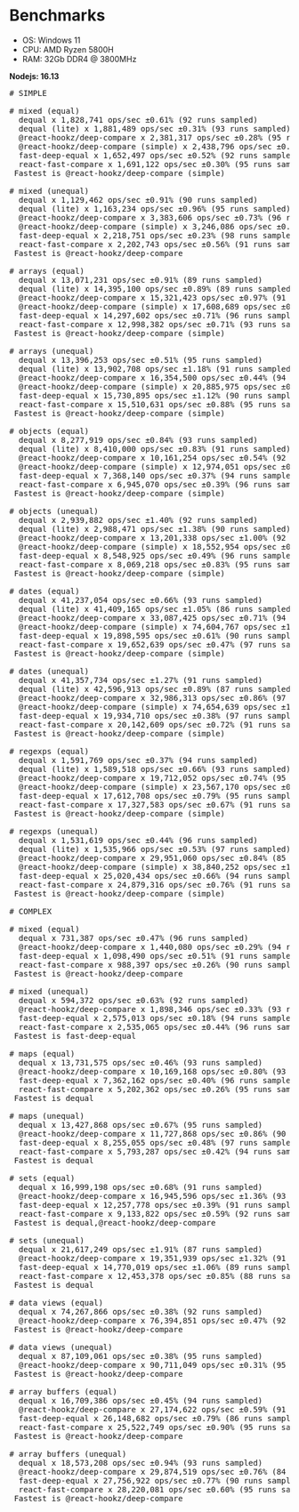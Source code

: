 # Benchmarks

- OS: Windows 11
- CPU: AMD Ryzen 5800H
- RAM: 32Gb DDR4 @ 3800MHz

**Nodejs: 16.13**
<pre>
# SIMPLE

# mixed (equal)
  dequal x 1,828,741 ops/sec ±0.61% (92 runs sampled)
  dequal (lite) x 1,881,489 ops/sec ±0.31% (93 runs sampled)
  @react-hookz/deep-compare x 2,381,317 ops/sec ±0.28% (95 runs sampled)
  @react-hookz/deep-compare (simple) x 2,438,796 ops/sec ±0.46% (92 runs sampled)
  fast-deep-equal x 1,652,497 ops/sec ±0.52% (92 runs sampled)
  react-fast-compare x 1,691,122 ops/sec ±0.30% (95 runs sampled)
 Fastest is @react-hookz/deep-compare (simple)

# mixed (unequal)
  dequal x 1,129,462 ops/sec ±0.91% (90 runs sampled)
  dequal (lite) x 1,163,234 ops/sec ±0.96% (95 runs sampled)
  @react-hookz/deep-compare x 3,383,606 ops/sec ±0.73% (96 runs sampled)
  @react-hookz/deep-compare (simple) x 3,246,086 ops/sec ±0.63% (94 runs sampled)
  fast-deep-equal x 2,218,751 ops/sec ±0.23% (98 runs sampled)
  react-fast-compare x 2,202,743 ops/sec ±0.56% (91 runs sampled)
 Fastest is @react-hookz/deep-compare

# arrays (equal)
  dequal x 13,071,231 ops/sec ±0.91% (89 runs sampled)
  dequal (lite) x 14,395,100 ops/sec ±0.89% (89 runs sampled)
  @react-hookz/deep-compare x 15,321,423 ops/sec ±0.97% (91 runs sampled)
  @react-hookz/deep-compare (simple) x 17,608,689 ops/sec ±0.48% (95 runs sampled)
  fast-deep-equal x 14,297,602 ops/sec ±0.71% (96 runs sampled)
  react-fast-compare x 12,998,382 ops/sec ±0.71% (93 runs sampled)
 Fastest is @react-hookz/deep-compare (simple)

# arrays (unequal)
  dequal x 13,396,253 ops/sec ±0.51% (95 runs sampled)
  dequal (lite) x 13,902,708 ops/sec ±1.18% (91 runs sampled)
  @react-hookz/deep-compare x 16,354,500 ops/sec ±0.44% (94 runs sampled)
  @react-hookz/deep-compare (simple) x 20,885,975 ops/sec ±0.58% (96 runs sampled)
  fast-deep-equal x 15,730,895 ops/sec ±1.12% (90 runs sampled)
  react-fast-compare x 15,510,631 ops/sec ±0.88% (95 runs sampled)
 Fastest is @react-hookz/deep-compare (simple)

# objects (equal)
  dequal x 8,277,919 ops/sec ±0.84% (93 runs sampled)
  dequal (lite) x 8,410,000 ops/sec ±0.83% (91 runs sampled)
  @react-hookz/deep-compare x 10,161,254 ops/sec ±0.54% (92 runs sampled)
  @react-hookz/deep-compare (simple) x 12,974,051 ops/sec ±0.71% (95 runs sampled)
  fast-deep-equal x 7,368,140 ops/sec ±0.37% (94 runs sampled)
  react-fast-compare x 6,945,070 ops/sec ±0.39% (96 runs sampled)
 Fastest is @react-hookz/deep-compare (simple)

# objects (unequal)
  dequal x 2,939,882 ops/sec ±1.40% (92 runs sampled)
  dequal (lite) x 2,988,471 ops/sec ±1.38% (90 runs sampled)
  @react-hookz/deep-compare x 13,201,338 ops/sec ±1.00% (92 runs sampled)
  @react-hookz/deep-compare (simple) x 18,552,954 ops/sec ±0.60% (94 runs sampled)
  fast-deep-equal x 8,548,925 ops/sec ±0.49% (96 runs sampled)
  react-fast-compare x 8,069,218 ops/sec ±0.83% (95 runs sampled)
 Fastest is @react-hookz/deep-compare (simple)

# dates (equal)
  dequal x 41,237,054 ops/sec ±0.66% (93 runs sampled)
  dequal (lite) x 41,409,165 ops/sec ±1.05% (86 runs sampled)
  @react-hookz/deep-compare x 33,087,425 ops/sec ±0.71% (94 runs sampled)
  @react-hookz/deep-compare (simple) x 74,604,767 ops/sec ±1.77% (90 runs sampled)
  fast-deep-equal x 19,898,595 ops/sec ±0.61% (90 runs sampled)
  react-fast-compare x 19,652,639 ops/sec ±0.47% (97 runs sampled)
 Fastest is @react-hookz/deep-compare (simple)

# dates (unequal)
  dequal x 41,357,734 ops/sec ±1.27% (91 runs sampled)
  dequal (lite) x 42,596,913 ops/sec ±0.89% (87 runs sampled)
  @react-hookz/deep-compare x 32,986,313 ops/sec ±0.86% (97 runs sampled)
  @react-hookz/deep-compare (simple) x 74,654,639 ops/sec ±1.63% (87 runs sampled)
  fast-deep-equal x 19,934,710 ops/sec ±0.38% (97 runs sampled)
  react-fast-compare x 20,142,609 ops/sec ±0.72% (91 runs sampled)
 Fastest is @react-hookz/deep-compare (simple)

# regexps (equal)
  dequal x 1,591,769 ops/sec ±0.37% (94 runs sampled)
  dequal (lite) x 1,589,518 ops/sec ±0.66% (93 runs sampled)
  @react-hookz/deep-compare x 19,712,052 ops/sec ±0.74% (95 runs sampled)
  @react-hookz/deep-compare (simple) x 23,567,170 ops/sec ±0.60% (96 runs sampled)
  fast-deep-equal x 17,612,708 ops/sec ±0.79% (95 runs sampled)
  react-fast-compare x 17,327,583 ops/sec ±0.67% (91 runs sampled)
 Fastest is @react-hookz/deep-compare (simple)

# regexps (unequal)
  dequal x 1,531,619 ops/sec ±0.44% (96 runs sampled)
  dequal (lite) x 1,535,966 ops/sec ±0.53% (97 runs sampled)
  @react-hookz/deep-compare x 29,951,060 ops/sec ±0.84% (85 runs sampled)
  @react-hookz/deep-compare (simple) x 38,840,252 ops/sec ±1.21% (93 runs sampled)
  fast-deep-equal x 25,020,434 ops/sec ±0.66% (94 runs sampled)
  react-fast-compare x 24,879,316 ops/sec ±0.76% (91 runs sampled)
 Fastest is @react-hookz/deep-compare (simple)

# COMPLEX

# mixed (equal)
  dequal x 731,387 ops/sec ±0.47% (96 runs sampled)
  @react-hookz/deep-compare x 1,440,080 ops/sec ±0.29% (94 runs sampled)
  fast-deep-equal x 1,098,490 ops/sec ±0.51% (91 runs sampled)
  react-fast-compare x 988,397 ops/sec ±0.26% (90 runs sampled)
 Fastest is @react-hookz/deep-compare

# mixed (unequal)
  dequal x 594,372 ops/sec ±0.63% (92 runs sampled)
  @react-hookz/deep-compare x 1,898,346 ops/sec ±0.33% (93 runs sampled)
  fast-deep-equal x 2,575,013 ops/sec ±0.18% (94 runs sampled)
  react-fast-compare x 2,535,065 ops/sec ±0.44% (96 runs sampled)
 Fastest is fast-deep-equal

# maps (equal)
  dequal x 13,731,575 ops/sec ±0.46% (93 runs sampled)
  @react-hookz/deep-compare x 10,169,168 ops/sec ±0.80% (93 runs sampled)
  fast-deep-equal x 7,362,162 ops/sec ±0.40% (96 runs sampled)
  react-fast-compare x 5,202,362 ops/sec ±0.26% (95 runs sampled)
 Fastest is dequal

# maps (unequal)
  dequal x 13,427,868 ops/sec ±0.67% (95 runs sampled)
  @react-hookz/deep-compare x 11,727,868 ops/sec ±0.86% (90 runs sampled)
  fast-deep-equal x 8,255,055 ops/sec ±0.48% (97 runs sampled)
  react-fast-compare x 5,793,287 ops/sec ±0.42% (94 runs sampled)
 Fastest is dequal

# sets (equal)
  dequal x 16,999,198 ops/sec ±0.68% (91 runs sampled)
  @react-hookz/deep-compare x 16,945,596 ops/sec ±1.36% (93 runs sampled)
  fast-deep-equal x 12,257,778 ops/sec ±0.39% (91 runs sampled)
  react-fast-compare x 9,133,822 ops/sec ±0.59% (92 runs sampled)
 Fastest is dequal,@react-hookz/deep-compare

# sets (unequal)
  dequal x 21,617,249 ops/sec ±1.91% (87 runs sampled)
  @react-hookz/deep-compare x 19,351,939 ops/sec ±1.32% (91 runs sampled)
  fast-deep-equal x 14,770,019 ops/sec ±1.06% (89 runs sampled)
  react-fast-compare x 12,453,378 ops/sec ±0.85% (88 runs sampled)
 Fastest is dequal

# data views (equal)
  dequal x 74,267,866 ops/sec ±0.38% (92 runs sampled)
  @react-hookz/deep-compare x 76,394,851 ops/sec ±0.47% (92 runs sampled)
 Fastest is @react-hookz/deep-compare

# data views (unequal)
  dequal x 87,109,061 ops/sec ±0.38% (95 runs sampled)
  @react-hookz/deep-compare x 90,711,049 ops/sec ±0.31% (95 runs sampled)
 Fastest is @react-hookz/deep-compare

# array buffers (equal)
  dequal x 16,709,386 ops/sec ±0.45% (94 runs sampled)
  @react-hookz/deep-compare x 27,174,622 ops/sec ±0.59% (91 runs sampled)
  fast-deep-equal x 26,148,682 ops/sec ±0.79% (86 runs sampled)
  react-fast-compare x 25,522,749 ops/sec ±0.90% (95 runs sampled)
 Fastest is @react-hookz/deep-compare

# array buffers (unequal)
  dequal x 18,573,208 ops/sec ±0.94% (93 runs sampled)
  @react-hookz/deep-compare x 29,874,519 ops/sec ±0.76% (84 runs sampled)
  fast-deep-equal x 27,756,922 ops/sec ±0.77% (90 runs sampled)
  react-fast-compare x 28,220,081 ops/sec ±0.60% (95 runs sampled)
 Fastest is @react-hookz/deep-compare
</pre>
